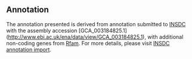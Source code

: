 
Annotation
----------

The annotation presented is derived from annotation submitted to
[INSDC](http://www.insdc.org) with the assembly accession [GCA\_003184825.1]
(http://www.ebi.ac.uk/ena/data/view/GCA_003184825.1),
with additional non-coding genes from
[Rfam](http://rfam.xfam.org/). For more details, please visit [INSDC
annotation import](http://ensemblgenomes.org/info/data/insdc_annotation).
